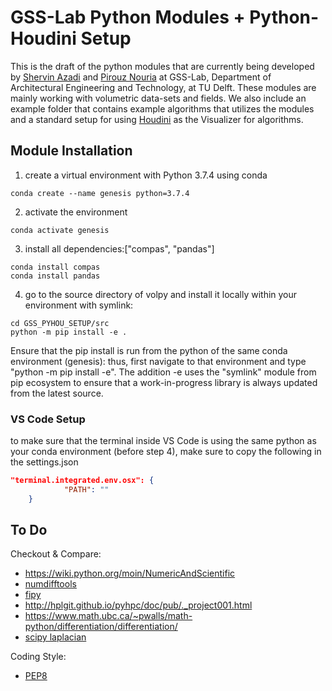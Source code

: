 # GSS-Lab Python Modules + Python-Houdini Setup

This is the draft of the python modules that are currently being developed by [Shervin Azadi](https://github.com/shervinazadi) and [Pirouz Nouria](https://github.com/Pirouz-Nourian) at GSS-Lab, Department of Architectural Engineering and Technology, at TU Delft. These modules are mainly working with volumetric data-sets and fields. We also include an example folder that contains example algorithms that utilizes the modules and a standard setup for using [Houdini](https://www.sidefx.com/) as the Visualizer for algorithms.

## Module Installation

1. create a virtual environment with Python 3.7.4 using conda
``` Shell Script
conda create --name genesis python=3.7.4
```

2. activate the environment
``` Shell Script
conda activate genesis
```

3. install all dependencies:["compas", "pandas"]
``` Shell Script
conda install compas
conda install pandas
```

4. go to the source directory of volpy and install it locally within your environment with symlink:
``` Shell Script
cd GSS_PYHOU_SETUP/src
python -m pip install -e .
```
Ensure that the pip install is run from the python of the same conda environment (genesis): thus, first navigate to that environment and type "python -m pip install -e". The addition -e uses the "symlink" module from pip ecosystem to ensure that a work-in-progress library is always updated from the latest source. 

### VS Code Setup

to make sure that the terminal inside VS Code is using the same python as your conda environment (before step 4), make sure to copy the following in the settings.json

``` JSON
"terminal.integrated.env.osx": {
            "PATH": ""
    }
```

## To Do

Checkout & Compare:
- https://wiki.python.org/moin/NumericAndScientific
- [numdifftools](https://github.com/pbrod/numdifftools)
- [fipy](https://www.ctcms.nist.gov/fipy/)
- http://hplgit.github.io/pyhpc/doc/pub/._project001.html
- https://www.math.ubc.ca/~pwalls/math-python/differentiation/differentiation/
- [scipy laplacian](https://mail.python.org/pipermail/scipy-user/2013-April/034452.html)

Coding Style:
- [PEP8](https://www.python.org/dev/peps/pep-0008/)
